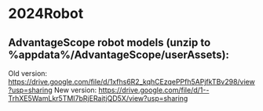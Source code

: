 # 2024Robot

## AdvantageScope robot models (unzip to %appdata%/AdvantageScope/userAssets):
Old version: https://drive.google.com/file/d/1xfhs6R2_kqhCEzqePPfh5APjfkTBv298/view?usp=sharing
New version: https://drive.google.com/file/d/1--TrhXE5WamLkr5TMI7bRjERaitjQD5X/view?usp=sharing